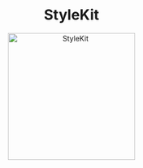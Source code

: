 <div align="center">
  <h1 align="center">StyleKit</h1>
</div>
<div align="center">
  <img align="center" src="https://stash.evisions.com/projects/LAB/repos/stylekit/browse/stylekit-logo.png?at=master&raw" alt="StyleKit" width="250">
</div>